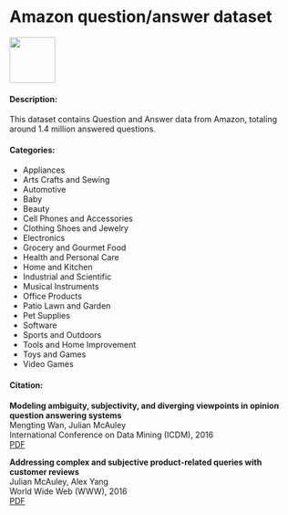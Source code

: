 # Amazon question/answer dataset

<img src='https://www.kaggle.com/static/images/site-logo.png' width=80>

<br/>

#### Description:
This dataset contains Question and Answer data from Amazon, totaling around 1.4 million answered questions.<br/>

#### Categories:
* Appliances
* Arts Crafts and Sewing
* Automotive
* Baby
* Beauty
* Cell Phones and Accessories
* Clothing Shoes and Jewelry
* Electronics
* Grocery and Gourmet Food
* Health and Personal Care
* Home and Kitchen
* Industrial and Scientific
* Musical Instruments
* Office Products
* Patio Lawn and Garden
* Pet Supplies
* Software
* Sports and Outdoors
* Tools and Home Improvement
* Toys and Games
* Video Games

#### Citation:
**Modeling ambiguity, subjectivity, and diverging viewpoints in opinion question answering systems**<br/>
Mengting Wan, Julian McAuley<br/>
International Conference on Data Mining (ICDM), 2016<br/>
[PDF](https://cseweb.ucsd.edu//~jmcauley/pdfs/icdm16c.pdf)

**Addressing complex and subjective product-related queries with customer reviews**<br/>
Julian McAuley, Alex Yang<br/>
World Wide Web (WWW), 2016<br/>
[PDF](https://cseweb.ucsd.edu//~jmcauley/pdfs/www16b.pdf)
